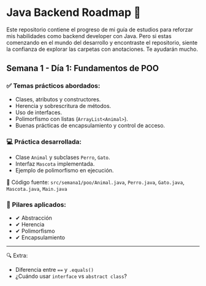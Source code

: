 # Java Backend Roadmap 🚀

Este repositorio contiene el progreso de mi guía de estudios para reforzar mis habilidades como backend developer con Java.
Pero si estas comenzando en el mundo del desarrollo y encontraste el repositorio, siente la confianza de explorar las carpetas con anotaciones.
Te ayudarán mucho.

## Semana 1 - Día 1: Fundamentos de POO

### ✅ Temas prácticos abordados:
- Clases, atributos y constructores.
- Herencia y sobrescritura de métodos.
- Uso de interfaces.
- Polimorfismo con listas (`ArrayList<Animal>`).
- Buenas prácticas de encapsulamiento y control de acceso.

### 💻 Práctica desarrollada:
- Clase `Animal` y subclases `Perro`, `Gato`.
- Interfaz `Mascota` implementada.
- Ejemplo de polimorfismo en ejecución.

📁 Código fuente: `src/semana1/poo/Animal.java`, `Perro.java`, `Gato.java`, `Mascota.java`, `Main.java`

### 🧠 Pilares aplicados:
- ✔ Abstracción
- ✔ Herencia
- ✔ Polimorfismo
- ✔ Encapsulamiento

---

🔍 Extra:
- Diferencia entre `==` y `.equals()`
- ¿Cuándo usar `interface` vs `abstract class`?
